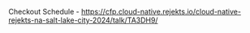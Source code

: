 Checkout Schedule - https://cfp.cloud-native.rejekts.io/cloud-native-rejekts-na-salt-lake-city-2024/talk/TA3DH9/
